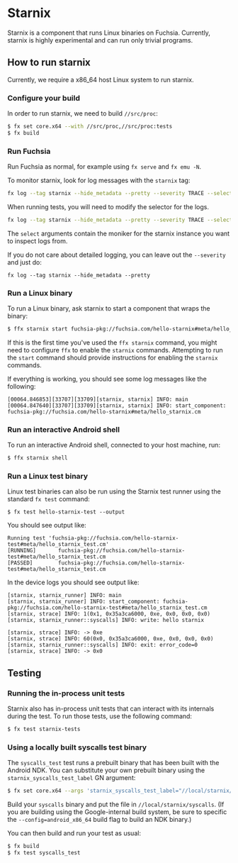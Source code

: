 # Starnix

Starnix is a component that runs Linux binaries on Fuchsia. Currently, starnix is highly
experimental and can run only trivial programs.

## How to run starnix

Currently, we require a x86_64 host Linux system to run starnix.

### Configure your build

In order to run starnix, we need to build `//src/proc`:

```sh
$ fx set core.x64 --with //src/proc,//src/proc:tests
$ fx build
```

### Run Fuchsia

Run Fuchsia as normal, for example using `fx serve` and `fx emu -N`.

To monitor starnix, look for log messages with the `starnix` tag:

```sh
fx log --tag starnix --hide_metadata --pretty --severity TRACE --select "core/*/starnix*#TRACE"
```

When running tests, you will need to modify the selector for the logs.

```sh
fx log --tag starnix --hide_metadata --pretty --severity TRACE --select "core/test*/*/starnix*#TRACE"
```

The `select` arguments contain the moniker for the starnix instance you want to inspect logs from.

If you do not care about detailed logging, you can leave out the `--severity` and just do:

```
fx log --tag starnix --hide_metadata --pretty

```

### Run a Linux binary

To run a Linux binary, ask starnix to start a component that wraps the binary:

```sh
$ ffx starnix start fuchsia-pkg://fuchsia.com/hello-starnix#meta/hello_starnix.cm
```

If this is the first time you've used the `ffx starnix` command, you might need
to configure `ffx` to enable the `starnix` commands. Attempting to run the
`start` command should provide instructions for enabling the `starnix` commands.

If everything is working, you should see some log messages like the following:

```
[00064.846853][33707][33709][starnix, starnix] INFO: main
[00064.847640][33707][33709][starnix, starnix] INFO: start_component: fuchsia-pkg://fuchsia.com/hello-starnix#meta/hello_starnix.cm
```

### Run an interactive Android shell

To run an interactive Android shell, connected to your host machine, run:

```sh
$ ffx starnix shell
```
### Run a Linux test binary

Linux test binaries can also be run using the Starnix test runner using the
standard `fx test` command:

```
$ fx test hello-starnix-test --output
```

You should see output like:

```
Running test 'fuchsia-pkg://fuchsia.com/hello-starnix-test#meta/hello_starnix_test.cm'
[RUNNING]       fuchsia-pkg://fuchsia.com/hello-starnix-test#meta/hello_starnix_test.cm
[PASSED]        fuchsia-pkg://fuchsia.com/hello-starnix-test#meta/hello_starnix_test.cm
```

In the device logs you should see output like:

```
[starnix, starnix_runner] INFO: main
[starnix, starnix_runner] INFO: start_component: fuchsia-pkg://fuchsia.com/hello-starnix-test#meta/hello_starnix_test.cm
[starnix, strace] INFO: 1(0x1, 0x35a3ca6000, 0xe, 0x0, 0x0, 0x0)
[starnix, starnix_runner::syscalls] INFO: write: hello starnix

[starnix, strace] INFO: -> 0xe
[starnix, strace] INFO: 60(0x0, 0x35a3ca6000, 0xe, 0x0, 0x0, 0x0)
[starnix, starnix_runner::syscalls] INFO: exit: error_code=0
[starnix, strace] INFO: -> 0x0
```

## Testing

### Running the in-process unit tests

Starnix also has in-process unit tests that can interact with its internals
during the test. To run those tests, use the following command:

```sh
$ fx test starnix-tests
```

### Using a locally built syscalls test binary

The `syscalls_test` test runs a prebuilt binary that has been built with the
Android NDK. You can substitute your own prebuilt binary using the
`starnix_syscalls_test_label` GN argument:

```sh
$ fx set core.x64 --args 'starnix_syscalls_test_label="//local/starnix/syscalls"' --with //src/proc,//src/proc:tests
```

Build your `syscalls` binary and put the file in `//local/starnix/syscalls`.
(If you are building using the Google-internal build system, be sure to
specific the `--config=android_x86_64` build flag to build an NDK binary.)

You can then build and run your test as usual:

```sh
$ fx build
$ fx test syscalls_test
```
